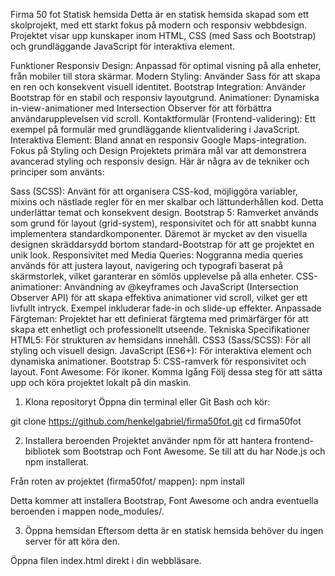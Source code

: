 Firma 50 fot Statisk hemsida
Detta är en statisk hemsida skapad som ett skolprojekt, med ett starkt fokus på modern och responsiv webbdesign. Projektet visar upp kunskaper inom HTML, CSS (med Sass och Bootstrap) och grundläggande JavaScript för interaktiva element.

Funktioner
Responsiv Design: Anpassad för optimal visning på alla enheter, från mobiler till stora skärmar.
Modern Styling: Använder Sass för att skapa en ren och konsekvent visuell identitet.
Bootstrap Integration: Använder Bootstrap för en stabil och responsiv layoutgrund.
Animationer: Dynamiska in-view-animationer med Intersection Observer för att förbättra användarupplevelsen vid scroll.
Kontaktformulär (Frontend-validering): Ett exempel på formulär med grundläggande klientvalidering i JavaScript.
Interaktiva Element: Bland annat en responsiv Google Maps-integration.
Fokus på Styling och Design
Projektets primära mål var att demonstrera avancerad styling och responsiv design. Här är några av de tekniker och principer som använts:

Sass (SCSS): Använt för att organisera CSS-kod, möjliggöra variabler, mixins och nästlade regler för en mer skalbar och lättunderhållen kod. Detta underlättar temat och konsekvent design.
Bootstrap 5: Ramverket används som grund för layout (grid-system), responsivitet och för att snabbt kunna implementera standardkomponenter. Däremot är mycket av den visuella designen skräddarsydd bortom standard-Bootstrap för att ge projektet en unik look.
Responsivitet med Media Queries: Noggranna media queries används för att justera layout, navigering och typografi baserat på skärmstorlek, vilket garanterar en sömlös upplevelse på alla enheter.
CSS-animationer: Användning av @keyframes och JavaScript (Intersection Observer API) för att skapa effektiva animationer vid scroll, vilket ger ett livfullt intryck. Exempel inkluderar fade-in och slide-up effekter.
Anpassade Färgteman: Projektet har ett definierat färgtema med primärfärger för att skapa ett enhetligt och professionellt utseende.
Tekniska Specifikationer
HTML5: För strukturen av hemsidans innehåll.
CSS3 (Sass/SCSS): För all styling och visuell design.
JavaScript (ES6+): För interaktiva element och dynamiska animationer.
Bootstrap 5: CSS-ramverk för responsivitet och layout.
Font Awesome: För ikoner.
Komma Igång
Följ dessa steg för att sätta upp och köra projektet lokalt på din maskin.

1. Klona repositoryt
Öppna din terminal eller Git Bash och kör:

git clone https://github.com/henkelgabriel/firma50fot.git
cd firma50fot

2. Installera beroenden
Projektet använder npm för att hantera frontend-bibliotek som Bootstrap och Font Awesome. Se till att du har Node.js och npm installerat.

Från roten av projektet (firma50fot/ mappen):
npm install

Detta kommer att installera Bootstrap, Font Awesome och andra eventuella beroenden i mappen node_modules/.

3. Öppna hemsidan
Eftersom detta är en statisk hemsida behöver du ingen server för att köra den.

Öppna filen index.html direkt i din webbläsare.

